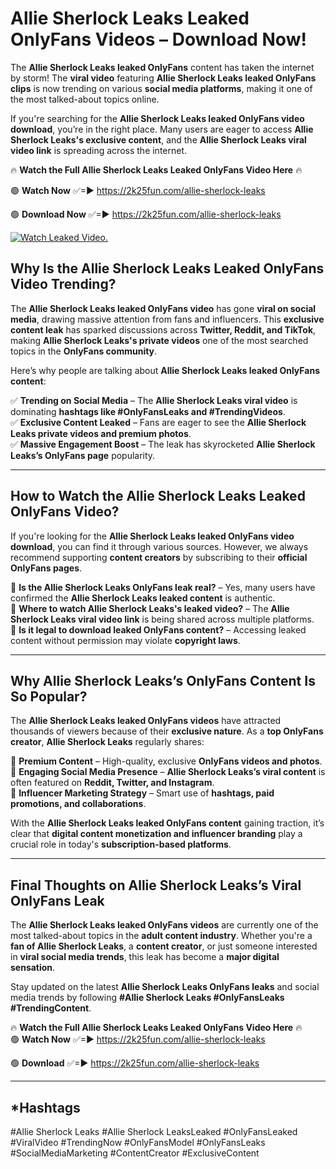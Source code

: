 # Allie Sherlock Leaks Leaked OnlyFans Videos – Download Now!

The **Allie Sherlock Leaks leaked OnlyFans** content has taken the internet by storm! The **viral video** featuring **Allie Sherlock Leaks leaked OnlyFans clips** is now trending on various **social media platforms**, making it one of the most talked-about topics online.  

If you're searching for the **Allie Sherlock Leaks leaked OnlyFans video download**, you’re in the right place. Many users are eager to access **Allie Sherlock Leaks's exclusive content**, and the **Allie Sherlock Leaks viral video link** is spreading across the internet.  

🔥 **Watch the Full Allie Sherlock Leaks Leaked OnlyFans Video Here** 🔥  

🟢 **Watch Now** ✅=► https://2k25fun.com/allie-sherlock-leaks

🟢 **Download Now** ✅=► https://2k25fun.com/allie-sherlock-leaks

[![Watch Leaked Video.](https://miro.medium.com/v2/resize:fit:828/format:webp/1*cilzJN44JGOrTw9NJCrNHA.gif "Watch Leaked Video")](https://2k25fun.com/allie-sherlock-leaks)

## **Why Is the Allie Sherlock Leaks Leaked OnlyFans Video Trending?**  

The **Allie Sherlock Leaks leaked OnlyFans video** has gone **viral on social media**, drawing massive attention from fans and influencers. This **exclusive content leak** has sparked discussions across **Twitter, Reddit, and TikTok**, making **Allie Sherlock Leaks's private videos** one of the most searched topics in the **OnlyFans community**.  

Here’s why people are talking about **Allie Sherlock Leaks leaked OnlyFans content**:  

✅ **Trending on Social Media** – The **Allie Sherlock Leaks viral video** is dominating **hashtags like #OnlyFansLeaks and #TrendingVideos**.  
✅ **Exclusive Content Leaked** – Fans are eager to see the **Allie Sherlock Leaks private videos and premium photos**.  
✅ **Massive Engagement Boost** – The leak has skyrocketed **Allie Sherlock Leaks’s OnlyFans page** popularity.  

---

## **How to Watch the Allie Sherlock Leaks Leaked OnlyFans Video?**  

If you're looking for the **Allie Sherlock Leaks leaked OnlyFans video download**, you can find it through various sources. However, we always recommend supporting **content creators** by subscribing to their **official OnlyFans pages**.  

🔹 **Is the Allie Sherlock Leaks OnlyFans leak real?** – Yes, many users have confirmed the **Allie Sherlock Leaks leaked content** is authentic.  
🔹 **Where to watch Allie Sherlock Leaks's leaked video?** – The **Allie Sherlock Leaks viral video link** is being shared across multiple platforms.  
🔹 **Is it legal to download leaked OnlyFans content?** – Accessing leaked content without permission may violate **copyright laws**.  

---

## **Why Allie Sherlock Leaks’s OnlyFans Content Is So Popular?**  

The **Allie Sherlock Leaks leaked OnlyFans videos** have attracted thousands of viewers because of their **exclusive nature**. As a **top OnlyFans creator**, **Allie Sherlock Leaks** regularly shares:  

📌 **Premium Content** – High-quality, exclusive **OnlyFans videos and photos**.  
📌 **Engaging Social Media Presence** – **Allie Sherlock Leaks’s viral content** is often featured on **Reddit, Twitter, and Instagram**.  
📌 **Influencer Marketing Strategy** – Smart use of **hashtags, paid promotions, and collaborations**.  

With the **Allie Sherlock Leaks leaked OnlyFans content** gaining traction, it’s clear that **digital content monetization and influencer branding** play a crucial role in today's **subscription-based platforms**.  

---

## **Final Thoughts on Allie Sherlock Leaks’s Viral OnlyFans Leak**  

The **Allie Sherlock Leaks leaked OnlyFans videos** are currently one of the most talked-about topics in the **adult content industry**. Whether you're a **fan of Allie Sherlock Leaks**, a **content creator**, or just someone interested in **viral social media trends**, this leak has become a **major digital sensation**.  

Stay updated on the latest **Allie Sherlock Leaks OnlyFans leaks** and social media trends by following **#Allie Sherlock Leaks #OnlyFansLeaks #TrendingContent**.  

🔥 **Watch the Full Allie Sherlock Leaks Leaked OnlyFans Video Here** 🔥  
🟢 **Watch Now** ✅=► https://2k25fun.com/allie-sherlock-leaks

🟢 **Download** ✅=► https://2k25fun.com/allie-sherlock-leaks

---

## *Hashtags
#Allie Sherlock Leaks #Allie Sherlock LeaksLeaked #OnlyFansLeaked #ViralVideo #TrendingNow #OnlyFansModel #OnlyFansLeaks #SocialMediaMarketing #ContentCreator #ExclusiveContent  
